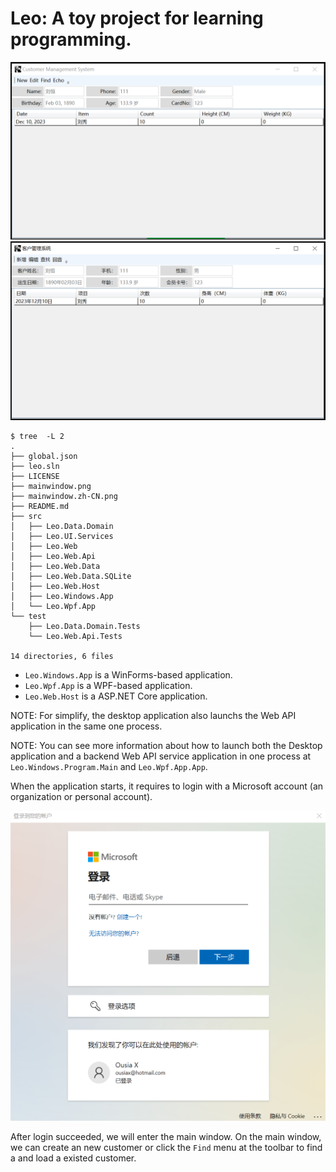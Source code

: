﻿# Leo: A toy project for learning programming.
![](mainwindow.png)
![](mainwindow.zh-CN.png)

```console
$ tree  -L 2
.
├── global.json
├── leo.sln
├── LICENSE
├── mainwindow.png
├── mainwindow.zh-CN.png
├── README.md
├── src
│   ├── Leo.Data.Domain
│   ├── Leo.UI.Services
│   ├── Leo.Web
│   ├── Leo.Web.Api
│   ├── Leo.Web.Data
│   ├── Leo.Web.Data.SQLite
│   ├── Leo.Web.Host
│   ├── Leo.Windows.App
│   └── Leo.Wpf.App
└── test
    ├── Leo.Data.Domain.Tests
    └── Leo.Web.Api.Tests

14 directories, 6 files
```

* `Leo.Windows.App` is a WinForms-based application.
* `Leo.Wpf.App` is a WPF-based application.
* `Leo.Web.Host` is a ASP.NET Core application.

NOTE: For simplify, the desktop application also launchs the Web API application in the same one process.

NOTE: You can see more information about how to launch both the Desktop application and a backend Web API service application in one process at `Leo.Windows.Program.Main` and `Leo.Wpf.App.App`.

When the application starts, it requires to login with a Microsoft account (an organization or personal account).

![](login.png)

After login succeeded, we will enter the main window. On the main window, we can create an new customer or click the `Find` menu at the toolbar to find a and load a existed customer.